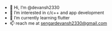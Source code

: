 - 👋 Hi, I’m @devansh2330
- 👀 I’m interested in c/c++ and app development
- 🌱 I’m currently learning flutter
- 📫 reach me at sengardevansh2330@gmail.com

<!---
devansh2330/devansh2330 is a ✨ special ✨ repository because its `README.md` (this file) appears on your GitHub profile.
You can click the Preview link to take a look at your changes.
--->
